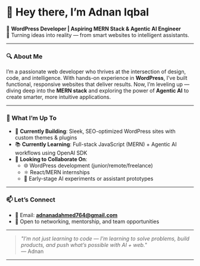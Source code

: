 # 👋 Hey there, I’m Adnan Iqbal

🎯 **WordPress Developer | Aspiring MERN Stack & Agentic AI Engineer**  
🚀 Turning ideas into reality — from smart websites to intelligent assistants.

---

### 🔍 About Me
I’m a passionate web developer who thrives at the intersection of design, code, and intelligence. With hands-on experience in **WordPress**, I’ve built functional, responsive websites that deliver results. Now, I’m leveling up — diving deep into the **MERN stack** and exploring the power of **Agentic AI** to create smarter, more intuitive applications.

---

### 💼 What I’m Up To
- 🔧 **Currently Building**: Sleek, SEO-optimized WordPress sites with custom themes & plugins  
- 📚 **Currently Learning**: Full-stack JavaScript (MERN) + Agentic AI workflows using OpenAI SDK  
- 🤝 **Looking to Collaborate On**:  
  - 🌐 WordPress development (junior/remote/freelance)  
  - ⚛️ React/MERN internships  
  - 🤖 Early-stage AI experiments or assistant prototypes  

---

### 📫 Let’s Connect
- 📧 Email: **adnanadahmed764@gmail.com**  
- 💬 Open to networking, mentorship, and team opportunities  

---

> _"I’m not just learning to code — I’m learning to solve problems, build products, and push what’s possible with AI + web."_  
> — Adnan

---

<!---
AdnanAD66/AdnanAD66 is a ✨ special ✨ repository because its `README.md` appears on your GitHub profile.
This is your space to show who you are — make it count!
--->

